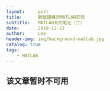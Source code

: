 ```yaml
---
layout:     post
title:      数据建模的MATLAB实现
subtitle:   MATLAB系列笔记（二）
date:       2018-12-22
author:     Lee
header-img: img/background-matlab.jpg
catalog: true
tags:
    - MATLAB
---
```


## 该文章暂时不可用